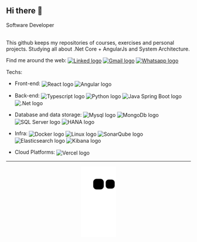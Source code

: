 <h2>Hi there 👋</h2>
Software Developer<br><br>

This github keeps my repositories of courses, exercises and personal projects. Studying all about .Net Core + AngularJs and System Architecture.<br>

Find me around the web:
<a href="https://www.linkedin.com/in/higordedeusmatos/"><img align="center" alt="Linked logo" src="https://img.shields.io/badge/LinkedIn-0077B5?style=for-the-badge&logo=linkedin&logoColor=white"></a>
<a href="mailto:higordeus22@gmail.com?subject=[GitHub]" target="_blank"><img align="center" alt="Gmail logo" src="https://img.shields.io/badge/Gmail-D14836?style=for-the-badge&logo=gmail&logoColor=white"></a>
<a href="https://wa.link/o3bvq9" target="_blank"><img align="center" alt="Whatsapp logo" src="https://img.shields.io/badge/WhatsApp-25D366?style=for-the-badge&logo=whatsapp&logoColor=white"></a>

Techs:
* Front-end:
  <img align="center" alt="React logo" src="https://img.shields.io/badge/React-20232A?style=for-the-badge&logo=react&logoColor=61DAFB">
  <img align="center" alt="Angular logo" src="https://img.shields.io/badge/Angular-DD0031?style=for-the-badge&logo=angular&logoColor=white">
  	
* Back-end:
  <img align="center" alt="Typescript logo" src="https://img.shields.io/badge/TypeScript-007ACC?style=for-the-badge&logo=typescript&logoColor=white">
  <img align="center" alt="Python logo" src="https://img.shields.io/badge/Python-FFD43B?style=for-the-badge&logo=python&logoColor=darkgreen">
  <img align="center" alt="Java Spring Boot logo" src="https://img.shields.io/badge/Spring%20Boot-6DB33F?style=for-the-badge&logo=spring&logoColor=white">
  <img align="center" alt=".Net logo" src="https://img.shields.io/badge/.NET-512BD4?style=for-the-badge&logo=dot-net&logoColor=white">

* Database and data storage:
  <img align="center" alt="Mysql logo" src="https://img.shields.io/badge/MySQL-005C84?style=for-the-badge&logo=mysql&logoColor=white">
  <img align="center" alt="MongoDb logo" src="https://img.shields.io/badge/MongoDB-4EA94B?style=for-the-badge&logo=mongodb&logoColor=white">
  <img align="center" alt="SQL Server logo" src="https://img.shields.io/badge/SQL%20Server-CC2927?style=for-the-badge&logo=microsoft-sql-server&logoColor=white">
  <img align="center" alt="HANA logo" src="https://img.shields.io/badge/SAP%20HANA-0FAAFF?style=for-the-badge&logo=sap&logoColor=white">

* Infra:
  <img align="center" alt="Docker logo" src="https://img.shields.io/badge/Docker-2CA5E0?style=for-the-badge&logo=docker&logoColor=white">
  <img align="center" alt="Linux logo" src="https://img.shields.io/badge/Linux-FCC624?style=for-the-badge&logo=linux&logoColor=black">
  <img align="center" alt="SonarQube logo" src="https://img.shields.io/badge/sonarqube-4E9BCD?style=for-the-badge&logo=sonarqube&logoColor=white">
  <img align="center" alt="Elasticsearch logo" src="https://img.shields.io/badge/Elasticsearch-3cbbb3?style=for-the-badge&logo=elasticsearch&logoColor=white">
  <img align="center" alt="Kibana logo" src="https://img.shields.io/badge/kibana-005571?style=for-the-badge&logo=kibana&logoColor=white">

* Cloud Platforms:
  <img align="center" alt="Vercel logo" src="https://img.shields.io/badge/Vercel-000000?style=for-the-badge&logo=vercel&logoColor=white">

---

<p align="center">
  <img src="https://github.com/Higor-Matos/Higor-Matos/blob/output/github-contribution-grid-snake.svg" alt="snake gif" />
</p>
